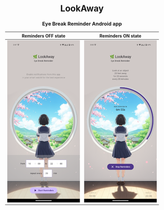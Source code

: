 <div align="center">
    <!-- <img src="images/app_icon.png" alt="LookAway app icon" width="100" /> -->
    <h1>LookAway</h1>
    <h3>Eye Break Reminder Android app</h3>
</div>



| Reminders OFF state | Reminders ON state |
|---|---|
| ![](images/screenshot_reminders_off_state.png "Screenshot of Reminders OFF state") | ![](images/screenshot_reminders_on_state.png "Screenshot of Reminders ON state") |
